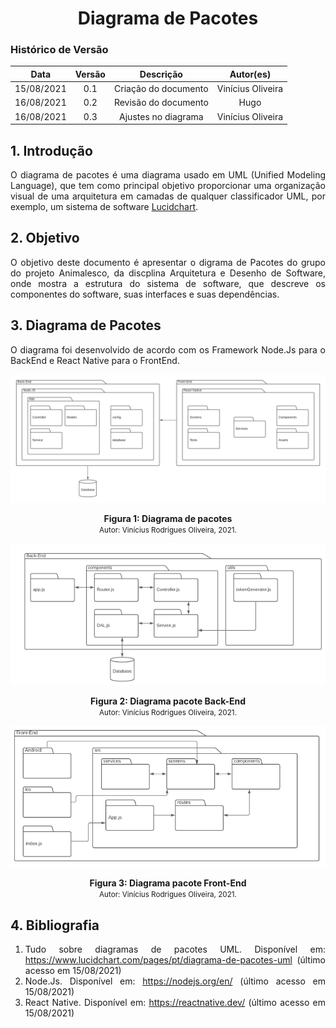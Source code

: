 # <center> Diagrama de Pacotes

### Histórico de Versão

|    Data    | Versão |      Descrição       |     Autor(es)     |
| :--------: | :----: | :------------------: | :---------------: |
| 15/08/2021 |  0.1   | Criação do documento | Vinícius Oliveira |
| 16/08/2021 |  0.2   | Revisão do documento | Hugo              |
| 16/08/2021 |  0.3   | Ajustes no diagrama  | Vinícius Oliveira |

<div align="justify">

## 1. Introdução

O diagrama de pacotes é uma diagrama usado em UML (Unified Modeling Language), que tem como principal objetivo proporcionar uma organização visual de uma arquitetura em camadas de qualquer classificador UML, por exemplo, um sistema de software [Lucidchart](https://www.lucidchart.com/pages/pt/diagrama-de-pacotes-uml). 

## 2. Objetivo

O objetivo deste documento é apresentar o digrama de Pacotes do grupo do projeto Animalesco, da discplina Arquitetura e Desenho de Software, onde mostra a estrutura do sistema de software, que descreve os componentes do software, suas interfaces e suas dependências.

## 3. Diagrama de Pacotes

O diagrama foi desenvolvido de acordo com os Framework Node.Js para o BackEnd e React Native para o FrontEnd.

<p align='center'>
    <img src='https://raw.githubusercontent.com/UnBArqDsw2021-1/2021.1_G01_Animalesco_docs/main/docs/assets/pages/diagrama-pacote/diagrama-pacote.png'>
    <figcaption align='center'>
        <b>Figura 1: Diagrama de pacotes</b>
        <br>
        <small>Autor: Vinícius Rodrigues Oliveira, 2021.</small>
    </figcaption>
</p>

<p align='center'>
    <img src='https://raw.githubusercontent.com/UnBArqDsw2021-1/2021.1_G01_Animalesco_docs/main/docs/assets/pages/diagrama-pacote/pacote-back.png'>
    <figcaption align='center'>
        <b>Figura 2: Diagrama pacote Back-End</b>
        <br>
        <small>Autor: Vinícius Rodrigues Oliveira, 2021.</small>
    </figcaption>
</p>    

<p align='center'>
    <img src='https://raw.githubusercontent.com/UnBArqDsw2021-1/2021.1_G01_Animalesco_docs/main/docs/assets/pages/diagrama-pacote/pacote-front.png'>
    <figcaption align='center'>
        <b>Figura 3: Diagrama pacote Front-End</b>
        <br>
        <small>Autor: Vinícius Rodrigues Oliveira, 2021.</small>
    </figcaption>
</p>  

## 4. Bibliografia

1. Tudo sobre diagramas de pacotes UML. Disponível em: https://www.lucidchart.com/pages/pt/diagrama-de-pacotes-uml (último acesso em 15/08/2021)
2. Node.Js. Disponível em: https://nodejs.org/en/ (último acesso em 15/08/2021)
3. React Native. Disponível em: https://reactnative.dev/ (último acesso em 15/08/2021)

<div>
